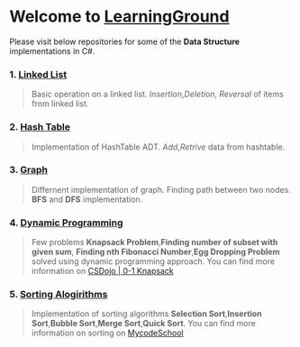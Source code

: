 # Welcome to [LearningGround](http://learningground.in)
Please visit below repositories for some of the **Data Structure** implementations in C#.

### 1. <a href="https://github.com/abhikgeek/Linked-List" target="_blank"> Linked List </a>
> Basic operation on a linked list.
> *Insertion*,*Deletion*, *Reversal* of items from linked list.
 
### 2. <a href="https://github.com/abhikgeek/HashTable" target="_blank"> Hash Table </a>
 > Implementation of HashTable ADT.
 > *Add*,*Retrive* data from hashtable.
  
### 3. <a href="https://github.com/abhikgeek/Graph" target="_blank"> Graph </a>
> Differnent implementation of graph. 
> Finding path between two nodes. **BFS** and **DFS** implementation.
     
### 4. <a href="https://github.com/abhikgeek/Dynamic-Programming" target="_blank"> Dynamic Programming </a>
> Few problems **Knapsack Problem**,**Finding number of subset with given sum**, **Finding nth Fibonacci Number**,**Egg Dropping Problem** solved 
> using dynamic programming approach. 
> You can find more information on [CSDojo | 0-1 Knapsack](https://www.youtube.com/watch?v=xOlhR_2QCXY)
    
### 5. <a href="https://github.com/abhikgeek/SortingAlgorithms" target="_blank"> Sorting Alogirithms </a>
> Implementation of sorting algorithms **Selection Sort**,**Insertion Sort**,**Bubble Sort**,**Merge Sort**,**Quick Sort**.
> You can find more information on sorting on [MycodeSchool](https://www.youtube.com/user/mycodeschool)
